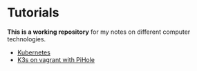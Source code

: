 # Tutorials

**This is a working repository** for my notes on different computer technologies.

* [Kubernetes](kubernetes/kubernetes_tutorial.md)
* [K3s on vagrant with PiHole](kubernetes/k3s_vagrant_pihole_tutorial.md)

